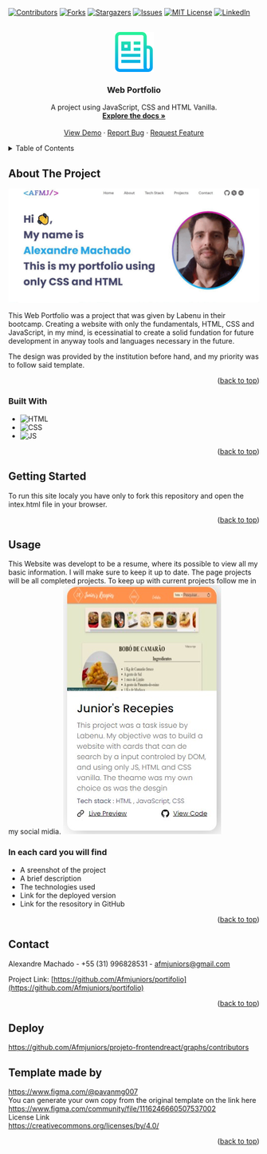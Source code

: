 
<a name="readme-top"></a>


[![Contributors][contributors-shield]][contributors-url]
[![Forks][forks-shield]][forks-url]
[![Stargazers][stars-shield]][stars-url]
[![Issues][issues-shield]][issues-url]
[![MIT License][license-shield]][license-url]
[![LinkedIn][linkedin-shield]][linkedin-url]


<!-- PROJECT LOGO -->
<br />
<div align="center">
  <a href="https://github.com/Afmjuniors/portifolio">
    <img src="readme-image/logo-doc.png" alt="Logo" width="80" height="80">
  </a>

<h3 align="center">Web Portfolio</h3>

  <p align="center">
    A project using JavaScript, CSS and HTML Vanilla.
    <br />
    <a href="https://github.com/Afmjuniors/portifolio"><strong>Explore the docs »</strong></a>
    <br />
    <br />
    <a href="https://afmjuniors.github.io/portifolio/">View Demo</a>
    ·
    <a href="https://github.com/Afmjuniors/portifolio/issues">Report Bug</a>
    ·
    <a href="https://github.com/Afmjuniors/portifolio/issues">Request Feature</a>
  </p>
</div>



<!-- TABLE OF CONTENTS -->
<details>
  <summary>Table of Contents</summary>
  <ol>
    <li>
      <a href="#about-the-project">About The Project</a>
      <ul>
        <li><a href="#built-with">Built With</a></li>
      </ul>
    </li>
    <li>
      <a href="#getting-started">Getting Started</a>
    </li>
    <li><a href="#usage">Usage</a></li>
    <li><a href="#contact">Contact</a></li>
    <li><a href="#acknowledgments">Template Design</a></li>
  </ol>
</details>



<!-- ABOUT THE PROJECT -->
## About The Project

![Product Name Screen Shot][product-screenshot]

This Web Portfolio was a project that was given by Labenu in their bootcamp.
Creating a website with only the fundamentals, HTML, CSS and JavaScript, in my mind, is ecessinatial to create a solid fundation for future development in anyway tools and languages necessary in the future.


The design was provided by the institution before hand, and my priority was to follow said template.

<p align="right">(<a href="#readme-top">back to top</a>)</p>



### Built With

* ![HTML][html-badge]
* ![CSS][css-badge]
* ![JS][js-badge]
<p align="right">(<a href="#readme-top">back to top</a>)</p>



<!-- GETTING STARTED -->
## Getting Started

To run this site localy you have only to fork this repository and open the intex.html file in your browser.



<p align="right">(<a href="#readme-top">back to top</a>)</p>



<!-- USAGE EXAMPLES -->
## Usage

This Website was developt to be a resume, where its possible to view all my basic information.
I will make sure to keep it up to date.
The page projects will be all completed projects. To keep up with current projects follow me in my social midia.
<img src="readme-image/card-project.jpg"><br>
### In each card you will find
* A sreenshot of the project
* A brief description
* The technologies used
* Link for the deployed version
* Link for the resository in GitHub


<p align="right">(<a href="#readme-top">back to top</a>)</p>


<!-- CONTACT -->
## Contact

Alexandre Machado - +55 (31) 996828531 - afmjuniors@gmail.com

Project Link: [https://github.com/Afmjuniors/portifolio](https://github.com/Afmjuniors/portifolio)

<p align="right">(<a href="#readme-top">back to top</a>)</p>



## Deploy
https://github.com/Afmjuniors/projeto-frontendreact/graphs/contributors

## Template made by<br>
https://www.figma.com/@pavanmg007<br>
You can generate your own copy from the original template on the link here<br>
https://www.figma.com/community/file/1116246660507537002<br>
License Link<br>
https://creativecommons.org/licenses/by/4.0/<br>

<p align="right">(<a href="#readme-top">back to top</a>)</p>



<!-- MARKDOWN LINKS & IMAGES -->
<!-- https://www.markdownguide.org/basic-syntax/#reference-style-links -->
[contributors-shield]: https://img.shields.io/github/contributors/Afmjuniors/portifolio.svg?style=for-the-badge
[contributors-url]: https://github.com/Afmjuniors/portifolio/graphs/contributors
[forks-shield]: https://img.shields.io/github/forks/Afmjuniors/portifolio.svg?style=for-the-badge
[forks-url]: https://github.com/Afmjuniors/portifolio/network/members
[stars-shield]: https://img.shields.io/github/stars/Afmjuniors/portifolio.svg?style=for-the-badge
[stars-url]: https://github.com/Afmjuniors/portifolio/stargazers
[issues-shield]: https://img.shields.io/github/issues/Afmjuniors/portifolio.svg?style=for-the-badge
[issues-url]: https://github.com/Afmjuniors/portifolio/issues
[license-shield]: https://img.shields.io/github/license/Afmjuniors/portifolio.svg?style=for-the-badge
[license-url]: https://github.com/Afmjuniors/portifolio/blob/master/LICENSE.txt
[linkedin-shield]: https://img.shields.io/badge/-LinkedIn-black.svg?style=for-the-badge&logo=linkedin&colorB=555
[linkedin-url]: https://linkedin.com/in/alexandre-machado-55112a248
[product-screenshot]: readme-image/screenshot.gif
[Next.js]: https://img.shields.io/badge/next.js-000000?style=for-the-badge&logo=nextdotjs&logoColor=white
[Next-url]: https://nextjs.org/
[React.js]: https://img.shields.io/badge/React-20232A?style=for-the-badge&logo=react&logoColor=61DAFB
[React-url]: https://reactjs.org/
[Vue.js]: https://img.shields.io/badge/Vue.js-35495E?style=for-the-badge&logo=vuedotjs&logoColor=4FC08D
[Vue-url]: https://vuejs.org/
[Angular.io]: https://img.shields.io/badge/Angular-DD0031?style=for-the-badge&logo=angular&logoColor=white
[Angular-url]: https://angular.io/
[Svelte.dev]: https://img.shields.io/badge/Svelte-4A4A55?style=for-the-badge&logo=svelte&logoColor=FF3E00
[Svelte-url]: https://svelte.dev/
[Laravel.com]: https://img.shields.io/badge/Laravel-FF2D20?style=for-the-badge&logo=laravel&logoColor=white
[Laravel-url]: https://laravel.com
[Bootstrap.com]: https://img.shields.io/badge/Bootstrap-563D7C?style=for-the-badge&logo=bootstrap&logoColor=white
[Bootstrap-url]: https://getbootstrap.com
[JQuery.com]: https://img.shields.io/badge/jQuery-0769AD?style=for-the-badge&logo=jquery&logoColor=white
[JQuery-url]: https://jquery.com 
[html-badge]: https://img.shields.io/badge/HTML-239120?style=for-the-badge&logo=html5&logoColor=white
[css-badge]: https://img.shields.io/badge/CSS-239120?&style=for-the-badge&logo=css3&logoColor=white
[js-badge]: https://img.shields.io/badge/JavaScript-F7DF1E?style=for-the-badge&logo=javascript&logoColor=black